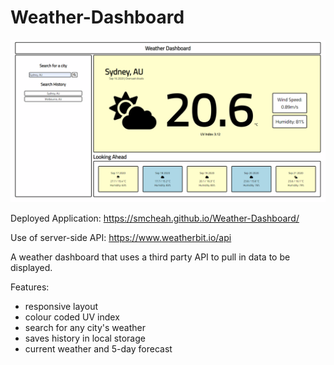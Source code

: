 # Weather-Dashboard

![](demo-image.PNG)

Deployed Application: https://smcheah.github.io/Weather-Dashboard/

Use of server-side API: https://www.weatherbit.io/api

A weather dashboard that uses a third party API to pull in data to be displayed. 

Features:
- responsive layout
- colour coded UV index
- search for any city's weather
- saves history in local storage
- current weather and 5-day forecast
